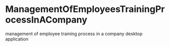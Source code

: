 # ManagementOfEmployeesTrainingProcessInACompany
management of employee training process in a company desktop application
